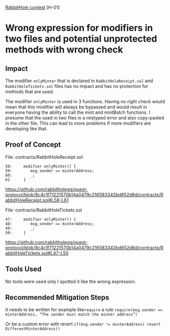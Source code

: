 [RabbitHole contest](https://code4rena.com/reports/2023-01-rabbithole)
[H-01]

# Wrong expression for modifiers in two files and potential unprotected methods with wrong check

## Impact 
The modifier `onlyMinter` that is declared in `RabbitHoleReceipt.sol` and `RabbitHoleTickets.sol` files has no impact and has no protection for methods that are used.

The modifier `onlyMinter` is used in 3 functions. Having no right check would mean that this modifier will always be bypassed and would result in everyone having the ability to call the mint and mintBatch functions. I presume that the used in two files is a mistyped error and also copy-pasted in the other file. This can lead to more problems if more modifiers are developing like that.

## Proof of Concept
File: contracts/RabbitHoleReceipt.sol

```solidity
58:     modifier onlyMinter() {
59:        msg.sender == minterAddress;
60:        _;
61      }
```
https://github.com/rabbitholegg/quest-protocol/blob/8c4c1f71221570b14a0479c216583342bd652d8d/contracts/RabbitHoleReceipt.sol#L58-L61

File: contracts/RabbitHoleTickets.sol

```solidity
47:     modifier onlyMinter() {
48:        msg.sender == minterAddress;
49:        _;
50:     }
```
https://github.com/rabbitholegg/quest-protocol/blob/8c4c1f71221570b14a0479c216583342bd652d8d/contracts/RabbitHoleTickets.sol#L47-L50


## Tools Used

No tools were used only I spotted it like the wrong expression.

## Recommended Mitigation Steps

It needs to be written for example like`require` a rule 
`require(msg.sender == minterAddress, “The sender must match the minter address”)`

Or be a custom error with revert 
`if(msg.sender != minterAddress) revert DifferentMinterAddress()`